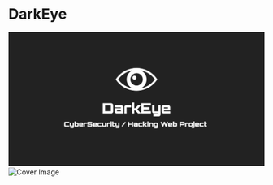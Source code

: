 # DarkEye
![Cover Image](./DarkEye.jpg)
![Cover Image](https://raw.githubusercontent.com/datagurtchumelia/DarkEye/blob/main/DarkEye.jpg)
